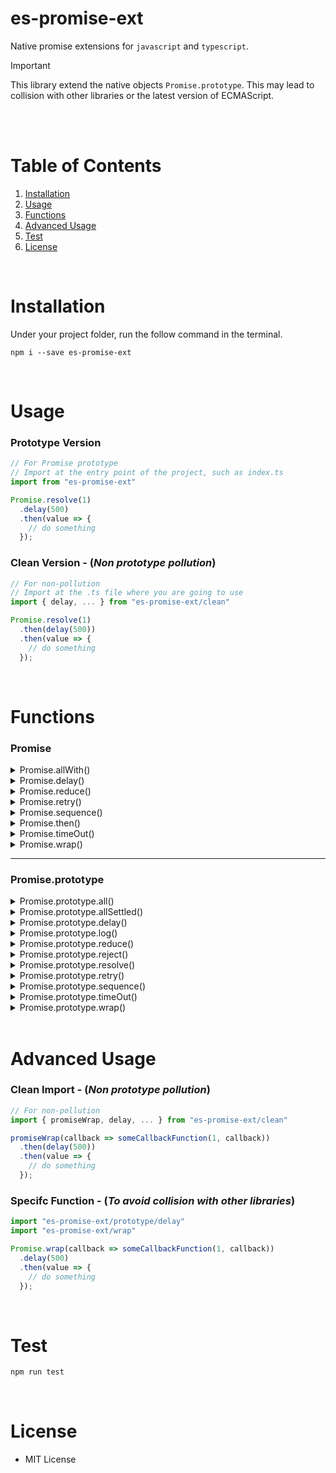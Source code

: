 # es-promise-ext
Native promise extensions for `javascript` and `typescript`.<br/>
> [!IMPORTANT]
> This library extend the native objects `Promise.prototype`.  This may lead to collision with other libraries or the latest version of ECMAScript.
<br/>
<br/>

# Table of Contents
1. [Installation](#Installation)
2. [Usage](#Usage)
3. [Functions](#Functions)
4. [Advanced Usage](#Advanced-Usage)
5. [Test](#Test)
6. [License](#License)
<br/>

# Installation
Under your project folder, run the follow command in the terminal.
```
npm i --save es-promise-ext
```
<br/>

# Usage
### Prototype Version
```ts
// For Promise prototype
// Import at the entry point of the project, such as index.ts
import from "es-promise-ext"

Promise.resolve(1)
  .delay(500)
  .then(value => {
    // do something
  });
```

### Clean Version - (*Non prototype pollution*) 
```ts
// For non-pollution
// Import at the .ts file where you are going to use
import { delay, ... } from "es-promise-ext/clean"

Promise.resolve(1)
  .then(delay(500))
  .then(value => {
    // do something
  });
```
<br/>

# Functions

### Promise

<details>
<summary> Promise.allWith() </summary>
<br/>

> Creates a Promise that is resolved with an array, an object or a Map of results when all of the provided Promises resolve, or rejected when any Promise is rejected.

##### $${\color{gray}Parameters}$$
| Param  | Type | Desc|
| - | - | - |
| values  | Promise[]  | an array of provided promise for resolving. |

##### $${\color{gray}Return}$$
| Type | Desc|
| - | - |
| any[]  | a new promise for resolved results. |

#### $${\color{gray}Example}$$
```ts
Promise.allWith(
  [
    Promise.resolve(1),
    Promise.resolve(2),
    Promise.resolve(3)
  ]
) 
// return [1,2,3] in the subsequent promise
```

-----

##### ${\color{gray}Parameters}$
| Param  | Type | Desc|
| - | - | - |
| values  | object  | an object of provided promise for resolving. |

##### ${\color{gray}Return}$
| Type | Desc|
| - | - |
| object  | a new promise for resolved results. |

#### ${\color{gray}Example}$
```ts
Promise.allWith(
  {
    someNumber: Promise.resolve(1),
    someString: Promise.resolve('test'),
    someBoolean: Promise.resolve(true)
  }
)     
// return the resolved object in the subsequent promise
```

-----

##### ${\color{gray}Parameters}$
| Param  | Type | Desc|
| - | - | - |
| values  | Map  | a Map of provided promise for resolving. |

##### ${\color{gray}Return}$
| Type | Desc|
| - | - |
| Map  | a new promise for resolved results. |

#### ${\color{gray}Example}$
```ts
Promise.allWith(
  new Map(
    Object.entries({
      someNumber: Promise.resolve(1),
      someString: Promise.resolve('test'),
      someBoolean: Promise.resolve(true)
    })
  )
)     
// return the resolved object in the subsequent promise
```

-----
</details>

<details>
<summary> Promise.delay()</summary>  
<br/>

> Start promise after delaying.

##### ${\color{gray}Parameters}$
| Param  | Type | Desc|
| - | - | - |
| millisecond  | number  | a time for the delay. |

#### ${\color{gray}Example}$
```ts
Promise.delay(300)  // return a void promise after delay 300 ms
```
-----
</details>

<details>
<summary> Promise.reduce()</summary>  
<br/>

> Creates a Promise that is resolved sequentially with a result when all of the provided Promises resolve, or rejected when any Promise is rejected.

##### ${\color{gray}Parameters}$
| Param  | Type | Desc|
| - | - | - |
| asyncFunctions  | function[]  | an array of async functions. |
| options  | object *(Optional)*  |  -  |
| options.canceller  | object  | set `canceller.cancelled = true` stopping the sequence |
| options.progress  | `(subResult, step, total) => any`  | to show the progress and the sub result |
| options.initValue  | any  | the initial value which pass to the first async function |

##### ${\color{gray}Return}$
| Type | Desc|
| - | - |
| any  | the result of last resolved promise |

#### ${\color{gray}Example}$
```ts
Promise.reduce(
  [
    plus(5),
    minus(2),
  ],
  {
    canceller: { cancelled: false }, 
    // set to true later
    progress: (subResult, step, total) => 
      { 
        console.log(subResult) 
        console.log(`${((step+1) / total)}%`)
      },
    initValue: 1
  }
)     
// return 4 in the subsequent promise
```

-----
</details>

<details>
<summary> Promise.retry()</summary>  
<br/>

> Starts a promise with an asynchronous function that has retry tolerance.

##### ${\color{gray}Parameters}$
| Param  | Type | Desc|
| - | - | - |
| asyncFunction  | function | an asynchronous function or promise that holds the result. |
| count  | number *(Optional; default = 3)*  |  a positive integer between 0 and 30 indicating the number of retries. |
| delay  | number *(Optional; default = 100)*  |  the time in milliseconds to wait between retries. |

##### ${\color{gray}Return}$
| Type | Desc|
| - | - |
| any  | The result within a promise after retries. |

#### ${\color{gray}Example}$
```ts
Promise.retry(asyncFunction); 
Promise.retry(promise); 
Promise.retry(asyncFunction, 5, 1000); 
Promise.retry(promise, 5, 1000); 
```

-----
</details>

<details>
<summary> Promise.sequence()</summary>  
<br/>

> Creates a Promise that is resolved sequentially with an array of results when all of the provided Promises resolve, or rejected when any Promise is rejected.

##### ${\color{gray}Parameters}$
| Param  | Type | Desc|
| - | - | - |
| asyncFunctions  | function[]  | an array of async functions. |
| options  | object *(Optional)*  |  -  |
| options.canceller  | object  | set `canceller.cancelled = true` stopping the sequence |
| options.progress  | `(subResult, step, total) => any`  | to show the progress and the sub result |
| options.skipIfError  | boolean  |  -  |

##### ${\color{gray}Return}$
| Type | Desc|
| - | - |
| any[]  | the result of resolved promise in an array |

#### ${\color{gray}Example}$
```ts
Promise.sequence(
  [
    () => Promise.resolve(1),
    () => Promise.resolve(2),
    () => Promise.resolve(3),
  ],
  {
    canceller: { cancelled: false }, 
    // set to true later
    progress: (subResult, step, total) => 
      { 
        console.log(subResult) 
        console.log(`${((step+1) / total)}%`)
      },
    skipIfError: true
  }
)     
// return [1,2,3] in the subsequent promise
```

-----
</details>

<details>
<summary> Promise.then()</summary>  
<br/>

> Start promise with a function, which `Promise.resolve()` does not support.

##### ${\color{gray}Parameters}$
| Param  | Type | Desc|
| - | - | - |
| asyncFunction  | function  | an async function which will be called and pass the result in promise |

##### ${\color{gray}Return}$
| Type | Desc|
| - | - |
| any  | the result of the resolved promise |

#### ${\color{gray}Example}$
```ts
Promise.then(3)          // return 3 in a promise
Promise.then(() => 3)    // return 3 in a promise
Promise.then(async () => Promise.resolve(3))    // return 3 in a promise
```

-----
</details>

<details>
<summary> Promise.timeOut()</summary>  
<br/>

> Call the async function with time out limit.

##### ${\color{gray}Parameters}$
| Param  | Type | Desc|
| - | - | - |
| asyncFunctions  | function  | an async function or promise which will be called and pass the result in promise |
| millisecond  | number *(Optional; default = 1000)* | the time limit for the time out. |

##### ${\color{gray}Return}$
| Type | Desc|
| - | - |
| any  | the result of the resolved promise |

#### ${\color{gray}Example}$
```ts
Promise.timeOut(asyncFunction, 300)          
Promise.timeOut(promise, 300)          
// return a promise within 300 ms, otherwise reject with time out error
```

-----
</details>

<details>
<summary> Promise.wrap()</summary>  
<br/>

> Starts a promise with an asynchronous function that use a callback.

##### ${\color{gray}Parameters}$
| Param  | Type | Desc|
| - | - | - |
| wrappedAsyncFunctionWithCallback  | function  | an asynchronous function that will be called, returning a result in callback. |

##### ${\color{gray}Return}$
| Type | Desc|
| - | - |
| any  | the result returned from callback |

#### ${\color{gray}Example}$
```ts
Promise.wrap(asyncFunction)      
// for asyncFunction accepting the callback as 1st parameter   

Promise.wrap(cb => asyncFunction(1, 2, cb))          
// for other asyncFunction accepting the callback as the rest parameter
```

</details>

-----

### Promise.prototype

<details>
<summary> Promise.prototype.all() </summary>
<br/>

> Creates a Promise that is resolved with an array, an object or a Map of results when all of the provided Promises resolve, or rejected when any Promise is rejected.

##### $${\color{gray}Parameters}$$
| Param  | Type | Desc|
| - | - | - |
| values  | Promise[]  | an array of provided promise for resolving. |

##### $${\color{gray}Return}$$
| Type | Desc|
| - | - |
| any[]  | a new promise for resolved results. |

#### $${\color{gray}Example}$$
```ts
Promise.resolve()
  .all(
    [
      Promise.resolve(1),
      Promise.resolve(2),
      Promise.resolve(3)
    ]
  ) 
// return [1,2,3] in the subsequent promise
```

-----

##### ${\color{gray}Parameters}$
| Param  | Type | Desc|
| - | - | - |
| values  | object  | an object of provided promise for resolving. |

##### ${\color{gray}Return}$
| Type | Desc|
| - | - |
| object  | a new promise for resolved results. |

#### ${\color{gray}Example}$
```ts
Promise.resolve()
  .all(
    {
      someNumber: Promise.resolve(1),
      someString: Promise.resolve('test'),
      someBoolean: Promise.resolve(true)
    }
  )     
// return the resolved object in the subsequent promise
```

-----

##### ${\color{gray}Parameters}$
| Param  | Type | Desc|
| - | - | - |
| values  | Map  | a Map of provided promise for resolving. |

##### ${\color{gray}Return}$
| Type | Desc|
| - | - |
| Map  | a new promise for resolved results. |

#### ${\color{gray}Example}$
```ts
Promise.resolve()
  .all(
    new Map(
      Object.entries({
        someNumber: Promise.resolve(1),
        someString: Promise.resolve('test'),
        someBoolean: Promise.resolve(true)
      })
    )
  )     
// return the resolved object in the subsequent promise
```

-----
</details>

<details>
<summary> Promise.prototype.allSettled() </summary>
<br/>

> Creates a Promise that is resolved with an array of results when all of the provided Promises resolve or reject.

##### $${\color{gray}Parameters}$$
| Param  | Type | Desc|
| - | - | - |
| values  | Promise[]  | an array of provided promise for resolving. |

##### $${\color{gray}Return}$$
| Type | Desc|
| - | - |
| any[]  | a new promise for resolved results. |

#### $${\color{gray}Example}$$
```ts
Promise.resolve()
  .allSettled(
    [
      Promise.resolve(1),
      Promise.reject(2),
    ]
  ) 
// return [{status: 'fulfilled', value: 1},{status: 'rejected', value: 2}] in the subsequent promise
```

-----
</details>

<details>
<summary> Promise.prototype.delay()</summary>  
<br/>

> Start promise after delaying.

##### ${\color{gray}Parameters}$
| Param  | Type | Desc|
| - | - | - |
| millisecond  | number  | a time for the delay. |

##### $${\color{gray}Return}$$
| Type | Desc|
| - | - |
| any | A value which pass through within a promise. |

#### ${\color{gray}Example}$
```ts
Promise.resolve('a')
  .delay(300)  
  .then(doSomething)  
  // return 'a' in a promise after delay 300 ms
```
-----
</details>

<details>
<summary> Promise.prototype.log()</summary>  
<br/>

> Start promise after delaying.

##### ${\color{gray}Parameters}$
| Param  | Type | Desc|
| - | - | - |
| logger  | function *(Optional; default = console.log)*  | a logging tool |
| ...args  | any[] *(Optional)*  | the rest of arguments |

##### $${\color{gray}Return}$$
| Type | Desc|
| - | - |
| any | A value which pass through within a promise. |

#### ${\color{gray}Example}$
```ts
Promise.resolve('a')
  .log()  
  .then(doSomething)  
  // return 'a' in a promise after delay 300 ms

Promise.resolve('a')
  .log(console.debug, 'My value is:')  
  .then(doSomething)  
  // return 'a' in a promise after delay 300 ms
```
-----
</details>

<details>
<summary> Promise.prototype.reduce()</summary>  
<br/>

> Creates a Promise that is resolved sequentially with a result when all of the provided Promises resolve, or rejected when any Promise is rejected.

##### ${\color{gray}Parameters}$
| Param  | Type | Desc|
| - | - | - |
| asyncFunctions  | function[]  | an array of async functions. |
| options  | object *(Optional)*  |  -  |
| options.canceller  | object  | set `canceller.cancelled = true` stopping the sequence |
| options.progress  | `(subResult, step, total) => any`  | to show the progress and the sub result |
| options.initValue  | any  | the initial value which pass to the first async function |

##### ${\color{gray}Return}$
| Type | Desc|
| - | - |
| any  | the result of last resolved promise |

#### ${\color{gray}Example}$
```ts
Promise.resolve()
  .reduce(
    [
      plus(5),
      minus(2),
    ],
    {
      canceller: { cancelled: false }, 
      // set to true later
      progress: (subResult, step, total) => 
        { 
          console.log(subResult) 
          console.log(`${((step+1) / total)}%`)
        },
      initValue: 1
    }
  )     
// return 4 in the subsequent promise
```

-----
</details>

<details>
<summary> Promise.prototype.reject()</summary>  
<br/>

> Reject with error in the promise chain.

##### ${\color{gray}Parameters}$
| Param  | Type | Desc|
| - | - | - |
| reason  | any  | the reason of the error |

##### $${\color{gray}Return}$$
| Type | Desc|
| - | - |
| never | the error which throw in the promise |

#### ${\color{gray}Example}$
```ts
Promise.resolve()
  .reject('a')  
  .catch(error => console.error(error))
```
-----
</details>

<details>
<summary> Promise.prototype.resolve()</summary>  
<br/>

> Resolve the value in the promise chain.

##### ${\color{gray}Parameters}$
| Param  | Type | Desc|
| - | - | - |
| value  | any  | the value which would be like to pass through |

##### $${\color{gray}Return}$$
| Type | Desc|
| - | - |
| any | the value which pass through within a promise|

#### ${\color{gray}Example}$
```ts
Promise.resolve()
  .resolve('a')  
  .then(doSomething)      
// return 'a' in the subsequent promise
```
-----
</details>

<details>
<summary> Promise.prototype.retry()</summary>  
<br/>

> Starts a promise with an asynchronous function that has retry tolerance.

##### ${\color{gray}Parameters}$
| Param  | Type | Desc|
| - | - | - |
| asyncFunction  | function | an asynchronous function or promise that holds the result. |
| count  | number *(Optional; default = 3)*  |  a positive integer between 0 and 30 indicating the number of retries. |
| delay  | number *(Optional; default = 100)*  |  the time in milliseconds to wait between retries. |

##### ${\color{gray}Return}$
| Type | Desc|
| - | - |
| any  | The result within a promise after retries. |

#### ${\color{gray}Example}$
```ts
Promise.resolve().retry(asyncFunction); 
Promise.resolve().retry(promise); 
Promise.resolve().retry(asyncFunction, 5, 1000); 
Promise.resolve().retry(promise, 5, 1000); 
```

-----
</details>

<details>
<summary> Promise.prototype.sequence()</summary>  
<br/>

> Creates a Promise that is resolved sequentially with an array of results when all of the provided Promises resolve, or rejected when any Promise is rejected.

##### ${\color{gray}Parameters}$
| Param  | Type | Desc|
| - | - | - |
| asyncFunctions  | function[]  | an array of async functions. |
| options  | object *(Optional)*  |  -  |
| options.canceller  | object  | set `canceller.cancelled = true` stopping the sequence |
| options.progress  | `(subResult, step, total) => any`  | to show the progress and the sub result |
| options.skipIfError  | boolean  |  -  |

##### ${\color{gray}Return}$
| Type | Desc|
| - | - |
| any[]  | the result of resolved promise in an array |

#### ${\color{gray}Example}$
```ts
Promise.resolve().sequence(
  [
    () => Promise.resolve(1),
    () => Promise.resolve(2),
    () => Promise.resolve(3),
  ],
  {
    canceller: { cancelled: false }, 
    // set to true later
    progress: (subResult, step, total) => 
      { 
        console.log(subResult) 
        console.log(`${((step+1) / total)}%`)
      },
    skipIfError: true
  }
)     
// return [1,2,3] in the subsequent promise
```

-----
</details>

<details>
<summary> Promise.prototype.timeOut()</summary>  
<br/>

> Call the async function with time out limit.

##### ${\color{gray}Parameters}$
| Param  | Type | Desc|
| - | - | - |
| asyncFunctions  | function  | an async function or promise which will be called and pass the result in promise |
| millisecond  | number *(Optional; default = 1000)* | the time limit for the time out. |

##### ${\color{gray}Return}$
| Type | Desc|
| - | - |
| any  | the result of the resolved promise |

#### ${\color{gray}Example}$
```ts
Promise.resolve().timeOut(asyncFunction, 300)          
Promise.resolve().timeOut(promise, 300)          
// return a promise within 300 ms, otherwise reject with time out error
```

-----
</details>

<details>
<summary> Promise.prototype.wrap()</summary>  
<br/>

> Starts a promise with an asynchronous function that use a callback.

##### ${\color{gray}Parameters}$
| Param  | Type | Desc|
| - | - | - |
| wrappedAsyncFunctionWithCallback  | function  | an asynchronous function that will be called, returning a result in callback. |

##### ${\color{gray}Return}$
| Type | Desc|
| - | - |
| any  | the result returned from callback |

#### ${\color{gray}Example}$
```ts
Promise.resolve()
  .wrap(asyncFunction)      
// for asyncFunction accepting the callback as 1st parameter   

Promise.resolve()
  .wrap(cb => asyncFunction(1, 2, cb))          
// for other asyncFunction accepting the callback as the rest parameter
```

-----
</details>

<br/>

# Advanced Usage

### Clean Import - (*Non prototype pollution*) 
```ts
// For non-pollution
import { promiseWrap, delay, ... } from "es-promise-ext/clean"

promiseWrap(callback => someCallbackFunction(1, callback))
  .then(delay(500))
  .then(value => {
    // do something
  });
```

### Specifc Function - (*To avoid collision with other libraries*)
```ts
import "es-promise-ext/prototype/delay"
import "es-promise-ext/wrap"

Promise.wrap(callback => someCallbackFunction(1, callback))
  .delay(500)
  .then(value => {
    // do something
  });
```

<br/>

# Test
```ts
npm run test
```
<br/>

# License
- MIT License
<br/>
